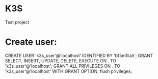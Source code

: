 # K3S
Test project


Create user:
=============

CREATE USER 'k3s_user'@'localhost' IDENTIFIED BY 'b15m1llah';
GRANT SELECT, INSERT, UPDATE, DELETE, EXECUTE ON  *.* TO 'k3s_user'@'localhost';
GRANT ALL PRIVILEGES ON *.* TO 'k3s_user'@'localhost' WITH GRANT OPTION;
flush privileges; 